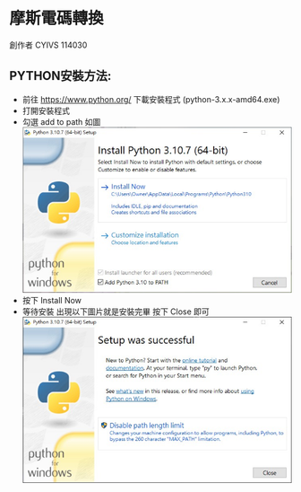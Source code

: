 # 摩斯電碼轉換 #
創作者 CYIVS 114030

## PYTHON安裝方法: ##
- 前往 https://www.python.org/ 下載安裝程式 (python-3.x.x-amd64.exe)
- 打開安裝程式
- 勾選 add to path 如圖  
![addtopath](https://github.com/XuanMingPY/Morse/blob/main/addtopath.jpg)  
- 按下 Install Now 
- 等待安裝 出現以下圖片就是安裝完畢 按下 Close 即可   
![install](https://github.com/XuanMingPY/Morse/blob/main/installsuccess.jpg)